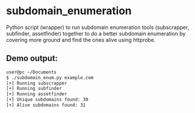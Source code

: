 # subdomain_enumeration
Python script (wrapper) to run subdomain enumeration tools (subscrapper, subfinder, assetfinder) together to do a better subdomain enumeration by covering more ground and find the ones alive using httprobe.

## Demo output:

```bash
user@pc ~/Documents
$ ./subdomain_enum.py example.com
[+] Running subscrapper
[+] Running subfinder
[+] Running assetfinder
[+] Unique subdomains found: 30
[+] Alive subdomains found: 31
```
